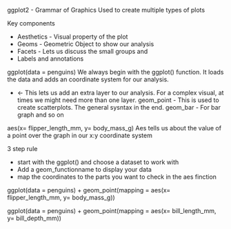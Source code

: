 ggplot2 - Grammar of Graphics 
Used to create multiple types of plots 

Key components 
- Aesthetics - Visual property of the plot
- Geoms - Geometric Object to show our analysis 
- Facets - Lets us discuss the small groups and 
- Labels and annotations

ggplot(data = penguins)
We always begin with the ggplot() function. It loads the data and adds an coordinate system for our analysis.
+ <- This lets us add an extra layer to our analysis.   For a complex visual, at times we might need more than one layer.
geom_point - This is used to create scatterplots. The general sysntax in the end.
geom_bar - For bar graph and so on 

aes(x= flipper_length_mm, y= body_mass_g)
Aes tells us about the value of a point over the graph in our x:y coordinate system 

3 step rule 
- start with the ggplot() and choose a dataset to work with 
- Add a geom_functionname to display your data 
- map the coordinates to the parts you want to check in the aes finction 
  
ggplot(data = penguins) + geom_point(mapping = aes(x= flipper_length_mm, y= body_mass_g))

ggplot(data = penguins) + geom_point(mapping = aes(x= bill_length_mm, y= bill_depth_mm))
